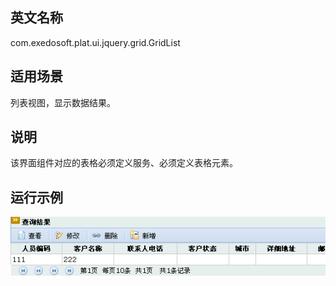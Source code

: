 ## 英文名称 ##

com.exedosoft.plat.ui.jquery.grid.GridList

## 适用场景 ##


列表视图，显示数据结果。


## 说明 ##

该界面组件对应的表格必须定义服务、必须定义表格元素。

## 运行示例 ##


<img src='imgs/grid_list.png' />
